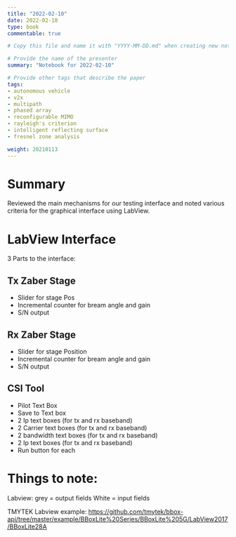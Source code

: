 ```yaml
---
title: "2022-02-10"
date: 2022-02-10
type: book
commentable: true

# Copy this file and name it with "YYYY-MM-DD.md" when creating new notebook

# Provide the name of the presenter
summary: "Notebook for 2022-02-10"

# Provide other tags that describe the paper
tags:
- autonomous vehicle
- v2x
- multipath
- phased array
- reconfigurable MIMO
- rayleigh's criterion
- intelligent reflecting surface
- fresnel zone analysis

weight: 20210113
---
```


# Summary

Reviewed the main mechanisms for our testing interface and noted various criteria for the graphical interface using LabView. 

# LabView Interface

3 Parts to the interface:

## Tx Zaber Stage

- Slider for stage Pos
- Incremental counter for bream angle and gain
- S/N output 

## Rx Zaber Stage 

- Slider for stage Position
- Incremental counter for bream angle and gain
- S/N output 

## CSI Tool

- Pilot Text Box
- Save to Text box
- 2 Ip text boxes (for tx and rx baseband)
- 2 Carrier text boxes (for tx and rx baseband)
- 2 bandwidth text boxes (for tx and rx baseband)
- 2 Ip text boxes (for tx and rx baseband)
- Run button for each

# Things to note: 
Labview: grey = output fields
	White = input fields

TMYTEK Labview example: https://github.com/tmytek/bbox-api/tree/master/example/BBoxLite%20Series/BBoxLite%205G/LabView2017/BBoxLite28A